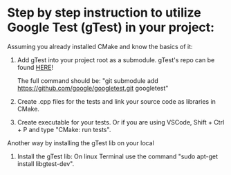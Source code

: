 # Step by step instruction to utilize Google Test (gTest) in your project:

Assuming you already installed CMake and know the basics of it:
1. Add gTest into your project root as a submodule. gTest's repo can be found [HERE](https://github.com/google/googletest.git)!
   
   The full command should be:
      "git submodule add https://github.com/google/googletest.git googletest"
 
2. Create .cpp files for the tests and link your source code as libraries in CMake.

3. Create executable for your tests. Or if you are using VSCode, Shift + Ctrl + P and type "CMake: run tests".


Another way by installing the gTest lib on your local 
1. Install the gTest lib: On linux Terminal use the command "sudo apt-get install libgtest-dev".
